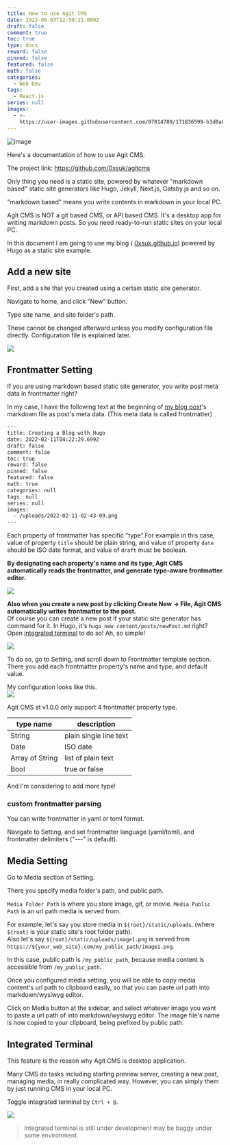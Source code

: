 ```yaml
---
title: How to use Agit CMS
date: 2022-06-03T12:50:21.000Z
draft: false
comment: true
toc: true
type: docs
reward: false
pinned: false
featured: false
math: false
categories:
  - Web Dev
tags:
  - React.js
series: null
images:
  - >-
    https://user-images.githubusercontent.com/97814789/171836599-b3d0a87e-186b-4bb6-afa6-049fc9c5bd3b.png
---
```

![image](https://user-images.githubusercontent.com/97814789/171836599-b3d0a87e-186b-4bb6-afa6-049fc9c5bd3b.png)

Here's a documentation of how to use Agit CMS.

The project link: https://github.com/0xsuk/agitcms

Only thing you need is a static site, powered by whatever "markdown based" static site generators like Hugo, Jekyll, Next.js, Gatsby.js and so on.

"markdown based" means you write contents in markdown in your local PC.

Agit CMS is NOT a git based CMS, or API based CMS. It's a desktop app for writing markdown posts. So you need ready-to-run static sites on your local PC.

In this document I am going to use my blog ( [0xsuk.github.io](https://0xsuk.github.io)) powered by Hugo as a static site example.

## Add a new site

First, add a site that you created using a certain static site generator.

Navigate to home, and click "New" button.

Type site name, and site folder's path.

These cannot be changed afterward unless you modify configuration file directly. Configuration file is explained later.

![](/uploads/agitcms.png)

## Frontmatter Setting

If you are using markdown based static site generator, you write post meta data in frontmatter right?

In my case, I have the following text at the beginning of [my blog post](https://0xsuk.com/posts/2022-02-11-creating-a-blog-with-hugo/)'s markdown file as post's meta data. (This meta data is called frontmatter)

```txt
---
title: Creating a Blog with Hugo
date: 2022-02-11T04:22:29.699Z
draft: false
comment: false
toc: true
reward: false
pinned: false
featured: false
math: true
categories: null
tags: null
series: null
images:
  - /uploads/2022-02-11-02-43-09.png
---
```

Each property of frontmatter has specific "type".For example in this case, value of property `title` should be plain string, and value of property `date` should be ISO date format, and value of `draft` must be boolean.

**By designating each property's name and its type, Agit CMS automatically reads the frontmatter, and generate type-aware frontmatter editor.**

![](/uploads/frontmatter_agitcms.png)

**Also when you create a new post by clicking Create New -> File, Agit CMS automatically writes frontmatter to the post.**  
Of course you can create a new post if your static site generator has command for it. In Hugo, it's `hugo new content/posts/newPost.md` right? Open [integrated terminal](#integrated-terminal) to do so! Ah, so simple!

![](/uploads/createnew.png)

To do so, go to Setting, and scroll down to Frontmatter template section. There you add each frontmatter property's name and type, and default value.  

My configuration looks like this.  
![](/uploads/screenshot16.png)

Agit CMS at v1.0.0 only support 4 frontmatter property type.  

| type name | description |
| --- | --- |
| String | plain single line text |
| Date | ISO date |
| Array of String | list of plain text |
| Bool | true or false |

And I'm considering to add more type!

### custom frontmatter parsing
You can write frontmatter in yaml or toml format.  

Navigate to Setting, and set frontmatter language (yaml/toml), and frontmatter delimiters ("---" is default).  


## Media Setting
Go to Media section of Setting.  

There you specify media folder's path, and public path.  

`Media Folder Path` is where you store image, gif, or movie.
`Media Public Path` is an url path media is served from.  

For example, let's say you store media in `${root}/static/uploads`.  (where `${root}` is your static site's root folder path).  
Also let's say `${root}/static/uploads/image1.png` is served from `https://${your_web_site}.com/my_public_path/image1.png`.  

In this case, public path is `/my_public_path`, because media content is accessible from `/my_public_path`.

Once you configured media setting, you will be able to copy media content's url path to clipboard easily, so that you can paste url path into markdown/wysiwyg editor.

Click on Media button at the sidebar, and select whatever image you want to paste a url path of into markdown/wysiwyg editor. The image file's name is now copied to your clipboard, being prefixed by public path.  


## Integrated Terminal
This feature is the reason why Agit CMS is desktop application.  

Many CMS do tasks including starting preview server, creating a new post, managing media, in really complicated way. However, you can simply them by just running CMS in your local PC.  

Toggle integrated terminal by `Ctrl + @`.  

![](https://user-images.githubusercontent.com/97814789/171834291-29689bc3-dd43-4ecf-b2ee-31976b17eae3.png)

> Integrated terminal is still under development may be buggy under some environment.  


